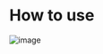# How to use
![image](https://github.com/ivanaugustobd/dotfiles/assets/4603111/4affd5fb-98ba-4ef2-82b0-c4b604fe0d1d)
